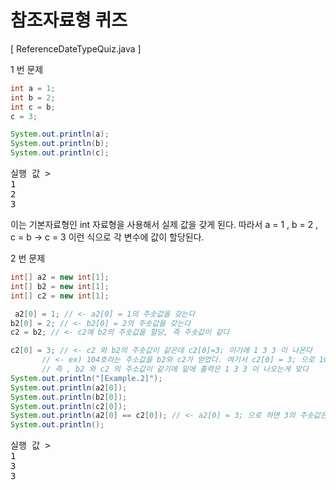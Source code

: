 # 참조자료형 퀴즈
[ ReferenceDateTypeQuiz.java ]  

1 번 문제  
```java
int a = 1;
int b = 2;
int c = b;
c = 3;

System.out.println(a);
System.out.println(b);
System.out.println(c);
```

<pre>
실행 값 >  
1
2
3
</pre>

이는 기본자료형인 int 자료형을 사용해서 실제 값을 갖게 된다. 따라서 a = 1 , b = 2 , c = b -> c = 3 이런 식으로 각 변수에 값이 할당된다.  

2 번 문제  

```java
int[] a2 = new int[1];
int[] b2 = new int[1];
int[] c2 = new int[1];

 a2[0] = 1; // <- a2[0] = 1의 주솟값을 갖는다
b2[0] = 2; // <- b2[0] = 2의 주솟값을 갖는다
c2 = b2; // <- c2에 b2의 주솟값을 할당, 즉 주솟값이 같다

c2[0] = 3; // <- c2 와 b2의 주솟값이 같은데 c2[0]=3; 이기에 1 3 3 이 나온다
       // <- ex) 104호라는 주소값을 b2와 c2가 얻었다. 여기서 c2[0] = 3; 으로 104호의 값을 3으로 지정
       // 즉 , b2 와 c2 의 주소값이 같기에 밑에 출력은 1 3 3 이 나오는게 맞다
System.out.println("[Example.2]");
System.out.println(a2[0]);
System.out.println(b2[0]);
System.out.println(c2[0]);
System.out.println(a2[0] == c2[0]); // <- a2[0] = 3; 으로 하면 3의 주솟값은 갖기에 true 가 나온다
System.out.println();
```

<pre>
실행 값 >  
1
3
3
</pre>
